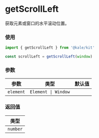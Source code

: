 # getScrollLeft

获取元素或窗口的水平滚动位置。

### 使用

```ts
import { getScrollLeft } from '@kale/kit'

const scrollLeft = getScrollLeft(window)
```

### 参数

| 参数      | 类型                | 默认值 |
| --------- | ------------------- | ------ |
| `element` | `Element \| Window` |        |

### 返回值

| 类型     |
| -------- |
| `number` |
